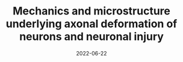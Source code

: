 ---
title: "Mechanics and microstructure underlying axonal deformation of neurons and neuronal injury"
collection: talks
type: "Conference Talk"
permalink: /talks/2022-06-22-talk-1
venue: "19th U.S. National Congress on Theoretical and Applied Mechanics"
date: 2022-06-22
location: "University of Texas-Austin"
---